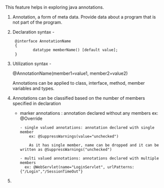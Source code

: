 This feature helps in exploring java annotations.

1) Annotation, a form of meta data. Provide data about a program that is not part of the program. 

2) Declaration syntax -

		@interface AnnotationName 
		{
				datatype memberName() [default value];
		}

3) Utilization syntax - 

	 @AnnotationName(member1=value1, member2=value2)
 
	Annotations can be applied to class, interface, method, member variables and types. 

4) Annotations can be classified based on the number of members specified in declaration 

      - marker annotations : annotation declared without any members 
				ex: @Override 
				
			- single valued annotations: annotation declared with single member
				ex: @SuppressWarnings(value="unchecked")
				
				As it has single member, name can be dropped and it can be written as @SuppressWarnings("unchecked")
				
			- multi valued annotations: annotations declared with multiple members 
			  ex: @WebServlet(name="LoginServlet", urlPatterns: {"/Login","/SessionTimeOut"}
				
5) 			
				

